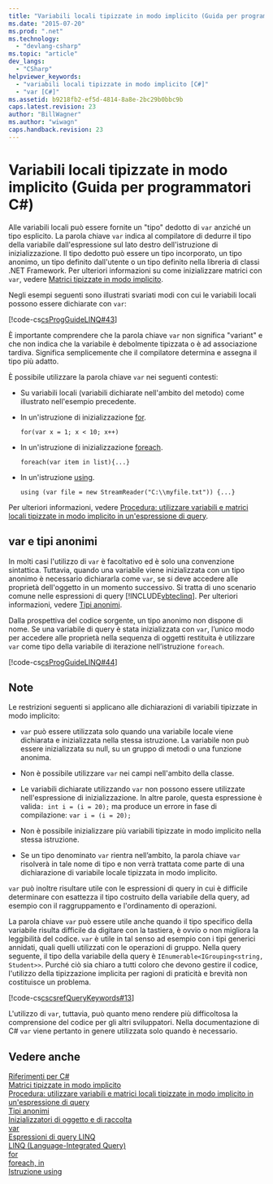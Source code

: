 ```yaml
---
title: "Variabili locali tipizzate in modo implicito (Guida per programmatori C#) | Microsoft Docs"
ms.date: "2015-07-20"
ms.prod: ".net"
ms.technology: 
  - "devlang-csharp"
ms.topic: "article"
dev_langs: 
  - "CSharp"
helpviewer_keywords: 
  - "variabili locali tipizzate in modo implicito [C#]"
  - "var [C#]"
ms.assetid: b9218fb2-ef5d-4814-8a8e-2bc29b0bbc9b
caps.latest.revision: 23
author: "BillWagner"
ms.author: "wiwagn"
caps.handback.revision: 23
---
```

# Variabili locali tipizzate in modo implicito (Guida per programmatori C#)
Alle variabili locali può essere fornite un "tipo" dedotto di `var` anziché un tipo esplicito.  La parola chiave `var` indica al compilatore di dedurre il tipo della variabile dall'espressione sul lato destro dell'istruzione di inizializzazione.  Il tipo dedotto può essere un tipo incorporato, un tipo anonimo, un tipo definito dall'utente o un tipo definito nella libreria di classi .NET Framework.  Per ulteriori informazioni su come inizializzare matrici con `var`, vedere [Matrici tipizzate in modo implicito](../../../csharp/programming-guide/arrays/implicitly-typed-arrays.md).  
  
 Negli esempi seguenti sono illustrati svariati modi con cui le variabili locali possono essere dichiarate con `var`:  
  
 [!code-cs[csProgGuideLINQ#43](../../../csharp/programming-guide/arrays/codesnippet/csharp/csLINQProgRef/csRef30LangFeatures_2.cs#43)]  
  
 È importante comprendere che la parola chiave `var` non significa "variant" e che non indica che la variabile è debolmente tipizzata o è ad associazione tardiva.  Significa semplicemente che il compilatore determina e assegna il tipo più adatto.  
  
 È possibile utilizzare la parola chiave `var` nei seguenti contesti:  
  
-   Su variabili locali \(variabili dichiarate nell'ambito del metodo\) come illustrato nell'esempio precedente.  
  
-   In un'istruzione di inizializzazione [for](../../../csharp/language-reference/keywords/for.md).  
  
    ```  
    for(var x = 1; x < 10; x++)  
    ```  
  
-   In un'istruzione di inizializzazione [foreach](../../../csharp/language-reference/keywords/foreach-in.md).  
  
    ```  
    foreach(var item in list){...}  
    ```  
  
-   In un'istruzione [using](../../../csharp/language-reference/keywords/using-statement.md).  
  
    ```  
    using (var file = new StreamReader("C:\\myfile.txt")) {...}  
    ```  
  
 Per ulteriori informazioni, vedere [Procedura: utilizzare variabili e matrici locali tipizzate in modo implicito in un'espressione di query](../../../csharp/programming-guide/classes-and-structs/how-to-use-implicitly-typed-local-variables-and-arrays-in-a-query-expression.md).  
  
## var e tipi anonimi  
 In molti casi l'utilizzo di `var` è facoltativo ed è solo una convenzione sintattica.  Tuttavia, quando una variabile viene inizializzata con un tipo anonimo è necessario dichiararla come `var`, se si deve accedere alle proprietà dell'oggetto in un momento successivo.  Si tratta di uno scenario comune nelle espressioni di query [!INCLUDE[vbteclinq](../../../csharp/includes/vbteclinq-md.md)].  Per ulteriori informazioni, vedere [Tipi anonimi](../../../csharp/programming-guide/classes-and-structs/anonymous-types.md).  
  
 Dalla prospettiva del codice sorgente, un tipo anonimo non dispone di nome.  Se una variabile di query è stata inizializzata con `var`, l’unico modo per accedere alle proprietà nella sequenza di oggetti restituita è utilizzare `var` come tipo della variabile di iterazione nell’istruzione `foreach`.  
  
 [!code-cs[csProgGuideLINQ#44](../../../csharp/programming-guide/arrays/codesnippet/csharp/csLINQProgRef/csRef30LangFeatures_2.cs#44)]  
  
## Note  
 Le restrizioni seguenti si applicano alle dichiarazioni di variabili tipizzate in modo implicito:  
  
-   `var` può essere utilizzata solo quando una variabile locale viene dichiarata e inizializzata nella stessa istruzione. La variabile non può essere inizializzata su null, su un gruppo di metodi o una funzione anonima.  
  
-   Non è possibile utilizzare `var` nei campi nell'ambito della classe.  
  
-   Le variabili dichiarate utilizzando `var` non possono essere utilizzate nell'espressione di inizializzazione.  In altre parole, questa espressione è valida`: int i = (i = 20);` ma produce un errore in fase di compilazione: `var i = (i = 20);`  
  
-   Non è possibile inizializzare più variabili tipizzate in modo implicito nella stessa istruzione.  
  
-   Se un tipo denominato `var` rientra nell’ambito, la parola chiave `var` risolverà in tale nome di tipo e non verrà trattata come parte di una dichiarazione di variabile locale tipizzata in modo implicito.  
  
 `var` può inoltre risultare utile con le espressioni di query in cui è difficile determinare con esattezza il tipo costruito della variabile della query,  ad esempio con il raggruppamento e l'ordinamento di operazioni.  
  
 La parola chiave `var` può essere utile anche quando il tipo specifico della variabile risulta difficile da digitare con la tastiera, è ovvio o non migliora la leggibilità del codice.  `var` è utile in tal senso ad esempio con i tipi generici annidati, quali quelli utilizzati con le operazioni di gruppo.  Nella query seguente, il tipo della variabile della query è `IEnumerable<IGrouping<string, Student>>`.  Purché ciò sia chiaro a tutti coloro che devono gestire il codice, l'utilizzo della tipizzazione implicita per ragioni di praticità e brevità non costituisce un problema.  
  
 [!code-cs[cscsrefQueryKeywords#13](../../../csharp/language-reference/keywords/codesnippet/csharp/csquerykeywords/Group.cs#13)]  
  
 L'utilizzo di `var`, tuttavia, può quanto meno rendere più difficoltosa la comprensione del codice per gli altri sviluppatori.  Nella documentazione di C\# `var` viene pertanto in genere utilizzata solo quando è necessario.  
  
## Vedere anche  
 [Riferimenti per C\#](../../../csharp/language-reference/index.md)   
 [Matrici tipizzate in modo implicito](../../../csharp/programming-guide/arrays/implicitly-typed-arrays.md)   
 [Procedura: utilizzare variabili e matrici locali tipizzate in modo implicito in un'espressione di query](../../../csharp/programming-guide/classes-and-structs/how-to-use-implicitly-typed-local-variables-and-arrays-in-a-query-expression.md)   
 [Tipi anonimi](../../../csharp/programming-guide/classes-and-structs/anonymous-types.md)   
 [Inizializzatori di oggetto e di raccolta](../../../csharp/programming-guide/classes-and-structs/object-and-collection-initializers.md)   
 [var](../../../csharp/language-reference/keywords/var.md)   
 [Espressioni di query LINQ](../../../csharp/programming-guide/linq-query-expressions/index.md)   
 [LINQ \(Language\-Integrated Query\)](../Topic/LINQ%20\(Language-Integrated%20Query\).md)   
 [for](../../../csharp/language-reference/keywords/for.md)   
 [foreach, in](../../../csharp/language-reference/keywords/foreach-in.md)   
 [Istruzione using](../../../csharp/language-reference/keywords/using-statement.md)